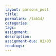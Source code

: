 ```yaml
---  
layout: parsons_post  
title: 
permalink: /lab14/  
categories:   
tags:  
assignment: 
description: 
assignment-due: 02/03
readings: 
---  
```


